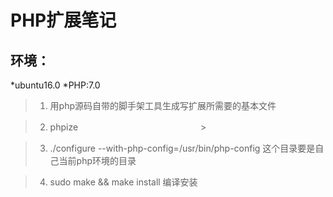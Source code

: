 # PHP扩展笔记

## 环境：
*ubuntu16.0
*PHP:7.0

>1. 用php源码自带的脚手架工具生成写扩展所需要的基本文件

>2. phpize　　　　　　　　　　　　　　>

>3. ./configure --with-php-config=/usr/bin/php-config  这个目录要是自己当前php环境的目录

>4. sudo make && make install         编译安装
